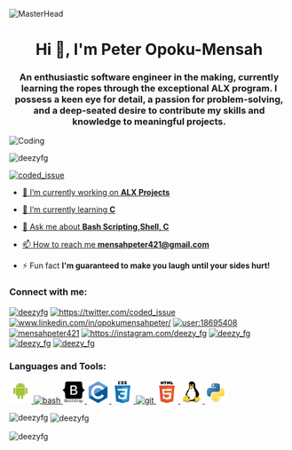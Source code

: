 ![MasterHead](https://firebasestorage.googleapis.com/v0/b/flexi-coding.appspot.com/o/dempgi7-520f8d5f-63d4-4453-8822-dbc149ae27f8.gif?alt=media&token=91c0c7b2-93c3-4029-b011-1a8703c5730d)
<h1 align="center">Hi 👋, I'm Peter Opoku-Mensah</h1>
<h3 align="center">An enthusiastic software engineer in the making, currently learning the ropes through the exceptional ALX program. I possess a keen eye for detail, a passion for problem-solving, and a deep-seated desire to contribute my skills and knowledge to meaningful projects.</h3>
<img aling="right" alt="Coding" width="400" src="https://cdn.dribbble.com/users/1162077/screenshots/3848914/programmer.gif">


<p align="left"> <img src="https://komarev.com/ghpvc/?username=deezyfg&label=Profile%20views&color=0e75b6&style=flat" alt="deezyfg" /> </p>

<p align="left"> <a href="https://twitter.com/coded_issue" target="blank"><img src="https://img.shields.io/twitter/follow/rishavchanda?logo=twitter&style=for-the-badge" alt="coded_issue"  </p>

- 🔭 I’m currently working on **ALX Projects**

- 🌱 I’m currently learning **C**

- 💬 Ask me about **Bash Scripting,Shell, C**

- 📫 How to reach me **mensahpeter421@gmail.com**

- ⚡ Fun fact **I'm guaranteed to make you laugh until your sides hurt!**

<h3 align="left">Connect with me:</h3>
<p align="left">
<a href="https://dev.to/deezyfg" target="blank"><img align="center" src="https://raw.githubusercontent.com/rahuldkjain/github-profile-readme-generator/master/src/images/icons/Social/devto.svg" alt="deezyfg" height="30" width="40" /></a>
<a href="https://twitter.com/https://twitter.com/coded_issue" target="blank"><img align="center" src="https://raw.githubusercontent.com/rahuldkjain/github-profile-readme-generator/master/src/images/icons/Social/twitter.svg" alt="https://twitter.com/coded_issue" height="30" width="40" /></a>
<a href="https://linkedin.com/in/www.linkedin.com/in/opokumensahpeter/" target="blank"><img align="center" src="https://raw.githubusercontent.com/rahuldkjain/github-profile-readme-generator/master/src/images/icons/Social/linked-in-alt.svg" alt="www.linkedin.com/in/opokumensahpeter/" height="30" width="40" /></a>
<a href="https://stackoverflow.com/users/user:18695408" target="blank"><img align="center" src="https://raw.githubusercontent.com/rahuldkjain/github-profile-readme-generator/master/src/images/icons/Social/stack-overflow.svg" alt="user:18695408" height="30" width="40" /></a>
<a href="https://fb.com/mensahpeter421" target="blank"><img align="center" src="https://raw.githubusercontent.com/rahuldkjain/github-profile-readme-generator/master/src/images/icons/Social/facebook.svg" alt="mensahpeter421" height="30" width="40" /></a>
<a href="https://instagram.com/https://instagram.com/deezy_fg" target="blank"><img align="center" src="https://raw.githubusercontent.com/rahuldkjain/github-profile-readme-generator/master/src/images/icons/Social/instagram.svg" alt="https://instagram.com/deezy_fg" height="30" width="40" /></a>
<a href="https://www.hackerrank.com/deezy_fg" target="blank"><img align="center" src="https://raw.githubusercontent.com/rahuldkjain/github-profile-readme-generator/master/src/images/icons/Social/hackerrank.svg" alt="deezy_fg" height="30" width="40" /></a>
<a href="https://www.leetcode.com/deezy_fg" target="blank"><img align="center" src="https://raw.githubusercontent.com/rahuldkjain/github-profile-readme-generator/master/src/images/icons/Social/leet-code.svg" alt="deezy_fg" height="30" width="40" /></a>
<a href="https://discord.gg/deezy_fg" target="blank"><img align="center" src="https://raw.githubusercontent.com/rahuldkjain/github-profile-readme-generator/master/src/images/icons/Social/discord.svg" alt="deezy_fg" height="30" width="40" /></a>
</p>

<h3 align="left">Languages and Tools:</h3>
<p align="left"> <a href="https://developer.android.com" target="_blank" rel="noreferrer"> <img src="https://raw.githubusercontent.com/devicons/devicon/master/icons/android/android-original-wordmark.svg" alt="android" width="40" height="40"/> </a> <a href="https://www.gnu.org/software/bash/" target="_blank" rel="noreferrer"> <img src="https://www.vectorlogo.zone/logos/gnu_bash/gnu_bash-icon.svg" alt="bash" width="40" height="40"/> </a> <a href="https://getbootstrap.com" target="_blank" rel="noreferrer"> <img src="https://raw.githubusercontent.com/devicons/devicon/master/icons/bootstrap/bootstrap-plain-wordmark.svg" alt="bootstrap" width="40" height="40"/> </a> <a href="https://www.cprogramming.com/" target="_blank" rel="noreferrer"> <img src="https://raw.githubusercontent.com/devicons/devicon/master/icons/c/c-original.svg" alt="c" width="40" height="40"/> </a> <a href="https://www.w3schools.com/css/" target="_blank" rel="noreferrer"> <img src="https://raw.githubusercontent.com/devicons/devicon/master/icons/css3/css3-original-wordmark.svg" alt="css3" width="40" height="40"/> </a> <a href="https://git-scm.com/" target="_blank" rel="noreferrer"> <img src="https://www.vectorlogo.zone/logos/git-scm/git-scm-icon.svg" alt="git" width="40" height="40"/> </a> <a href="https://www.w3.org/html/" target="_blank" rel="noreferrer"> <img src="https://raw.githubusercontent.com/devicons/devicon/master/icons/html5/html5-original-wordmark.svg" alt="html5" width="40" height="40"/> </a> <a href="https://www.linux.org/" target="_blank" rel="noreferrer"> <img src="https://raw.githubusercontent.com/devicons/devicon/master/icons/linux/linux-original.svg" alt="linux" width="40" height="40"/> </a> <a href="https://www.python.org" target="_blank" rel="noreferrer"> <img src="https://raw.githubusercontent.com/devicons/devicon/master/icons/python/python-original.svg" alt="python" width="40" height="40"/> </a> </p>

<p><img align="left" src="https://github-readme-stats.vercel.app/api/top-langs?username=deezyfg&show_icons=true&locale=en&layout=compact" alt="deezyfg" /></p>

<p>&nbsp;<img align="center" src="https://github-readme-stats.vercel.app/api?username=deezyfg&show_icons=true&locale=en" alt="deezyfg" /></p>

<p><img align="center" src="https://github-readme-streak-stats.herokuapp.com/?user=deezyfg&" alt="deezyfg" /></p>
